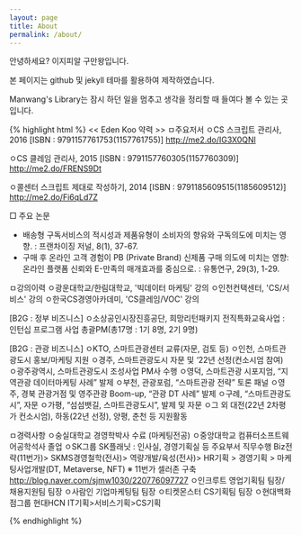 ```yaml
---
layout: page
title: About
permalink: /about/
---
```


안녕하세요? 이지피알 구만왕입니다.

본 페이지는 github 및 jekyll 테마를 활용하여 제작하였습니다.

Manwang's Library는 잠시 하던 일을 멈추고 생각을 정리할 때 들여다 볼 수 있는 곳입니다.

{% highlight html %}
<< Eden Koo 약력 >>
ㅁ주요저서
 ㅇCS 스크립트 관리사, 2016
   [ISBN : 9791157761753(1157761755)]
   http://me2.do/IG3X0QNl
 
 ㅇCS 클레임 관리사, 2015
   [ISBN : 9791157760305(1157760309)]
   http://me2.do/FRENS9Dt
 
 ㅇ콜센터 스크립트 제대로 작성하기, 2014
   [ISBN : 9791185609515(1185609512)]
   http://me2.do/Fi6qLd7Z 

□ 주요 논문
- 배송형 구독서비스의 적시성과 제품유형이 소비자의 향유와 구독의도에 미치는 영향. 
  : 프랜차이징 저널, 8(1), 37-67.
- 구매 후 온라인 고객 경험이 PB (Private Brand) 신제품 구매 의도에 미치는 영향: 온라인 플랫폼 신뢰와 
  E-만족의 매개효과를 중심으로. 
  : 유통연구, 29(3), 1-29.


ㅁ강의이력
 ㅇ광운대학교/한림대학교, '빅데이터 마케팅' 강의
 ㅇ인천컨택센터, 'CS/서비스' 강의
 ㅇ한국CS경영아카데미, 'CS클레임/VOC' 강의

[B2G : 정부 비즈니스]
 ㅇ소상공인시장진흥공단, 희망리턴패키지 전직특화교육사업
 : 인턴십 프로그램 사업 총괄PM(총17명 : 1기 8명, 2기 9명)
 
[B2G : 관광 비즈니스]
 ㅇKTO, 스마트관광센터 교류(자문, 검토 등)
 ㅇ인천, 스마트관광도시 홍보/마케팅 지원
 ㅇ경주, 스마트관광도시 자문 및 ‘22년 선정(컨소시엄 참여)
 ㅇ광주광역시, 스마트관광도시 조성사업 PM사 수행
 ㅇ영덕, 스마트관광 시포지엄, “지역관광 데이터마케팅 사례” 발제
 ㅇ부천, 관광포럼, “스마트관광 전략” 토론 패널
 ㅇ영주, 경북 관광거점 및 영주관광 Boom-up, “관광 DT 사례” 발제
 ㅇ구례, “스마트관광도시”, 자문
 ㅇ가평, “섬섬뱃길, 스마트관광도시”, 발제 및 자문
 ㅇ그 외 대전(22년 2차평가 컨소시엄), 하동(22년 선정), 양평, 춘천 등 지원활동


ㅁ경력사항
 ㅇ숭실대학교 경영학박사 수료 (마케팅전공)
 ㅇ중앙대학교 컴퓨터소프트웨어공학석사 졸업
 ㅇSK그룹 SK플래닛 : 인사실, 경영기획실 등 주요부서 직무수행
       Biz전략(11번가)> SKMS경영철학(전사)> 역량개발/육성(전사)> HR기획 > 경영기획 > 마케팅사업개발(DT, Metaverse, NFT)
       ※ 11번가 셀러존 구축 http://blog.naver.com/sjmw1030/220776097727
 ㅇ인크루트 영업기획팀 팀장/ 채용지원팀 팀장
 ㅇ사람인 기업마케팅팀 팀장
 ㅇ티켓몬스터 CS기획팀 팀장
 ㅇ현대백화점그룹 현대HCN 
       IT기획>서비스기획>CS기획 


       
{% endhighlight %}
